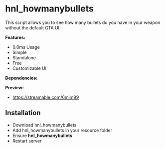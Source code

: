 # hnl_howmanybullets
This script allows you to see how many bullets do you have in your weapon without the default GTA UI.

<b>Features:</b>
- 0.0ms Usage
- Simple
- Standalone
- Free
- Customizable UI

~~<b>Dependencies:</b>~~

<b>Preview:</b>
- https://streamable.com/6mim99

## Installation
- Download hnl_howmanybullets
- Add hnl_howmanybullets in your resource folder
- Ensure <b>hnl_howmanybullets</b>
- Restart server
